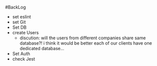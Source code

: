 #BackLog

- set eslint
- set Git
- Set DB
- create Users
    * discution: will the users from different companies share same database?!
      i think it would be better each of our clients have one dedicated database...
- Set Auth
- check Jest
